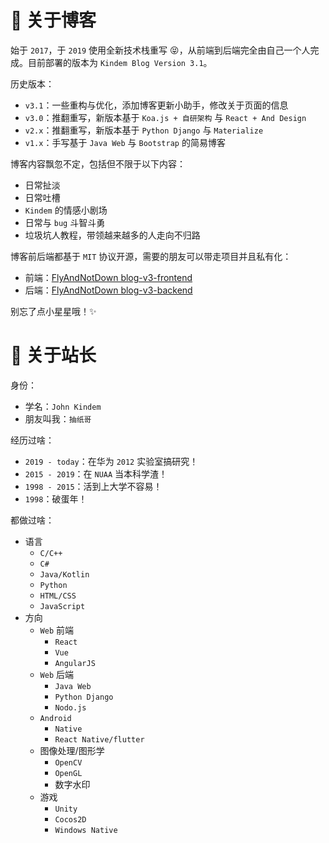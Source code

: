 # 🧾 关于博客

始于 `2017`，于 `2019` 使用全新技术栈重写 😝，从前端到后端完全由自己一个人完成。目前部署的版本为 `Kindem Blog Version 3.1`。

历史版本：

* `v3.1`：一些重构与优化，添加博客更新小助手，修改关于页面的信息
* `v3.0`：推翻重写，新版本基于 `Koa.js + 自研架构` 与 `React + And Design`
* `v2.x`：推翻重写，新版本基于 `Python Django` 与 `Materialize`
* `v1.x`：手写基于 `Java Web` 与 `Bootstrap` 的简易博客

博客内容飘忽不定，包括但不限于以下内容：

* 日常扯淡
* 日常吐槽
* `Kindem` 的情感小剧场
* 日常与 `bug` 斗智斗勇
* 垃圾坑人教程，带领越来越多的人走向不归路

博客前后端都基于 `MIT` 协议开源，需要的朋友可以带走项目并且私有化：

* 前端：[FlyAndNotDown blog-v3-frontend](https://github.com/FlyAndNotDown/blog-v3-frontend)
* 后端：[FlyAndNotDown blog-v3-backend](https://github.com/FlyAndNotDown/blog-v3-backend)

别忘了点小星星哦！✨

# 🍜 关于站长

身份：

* 学名：`John Kindem`
* 朋友叫我：`抽纸哥`

经历过啥：

* `2019 - today`：在华为 `2012` 实验室搞研究！
* `2015 - 2019`：在 `NUAA` 当本科学渣！
* `1998 - 2015`：活到上大学不容易！
* `1998`：破蛋年！

都做过啥：

* 语言
    * `C/C++`
    * `C#`
    * `Java/Kotlin`
    * `Python`
    * `HTML/CSS`
    * `JavaScript`
* 方向
    * `Web` 前端
        * `React`
        * `Vue`
        * `AngularJS`
    * `Web` 后端
        * `Java Web`
        * `Python Django`
        * `Nodo.js`
    * `Android`
        * `Native`
        * `React Native/flutter`
    * 图像处理/图形学
        * `OpenCV`
        * `OpenGL`
        * 数字水印
    * 游戏
        * `Unity`
        * `Cocos2D`
        * `Windows Native`